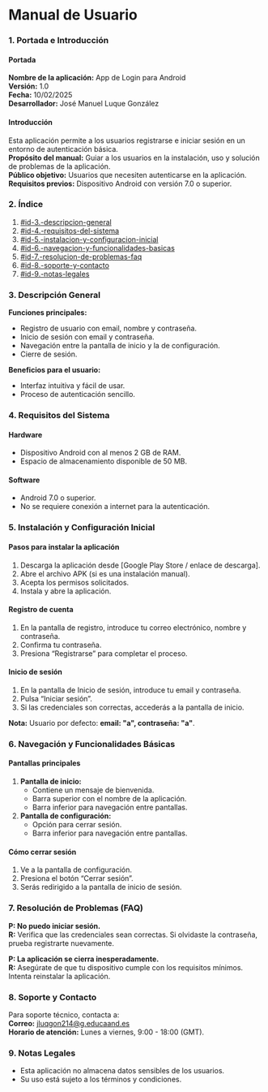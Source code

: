 # Manual de Usuario

### 1. Portada e Introducción

#### Portada

**Nombre de la aplicación:** App de Login para Android\
**Versión:** 1.0\
**Fecha:** 10/02/2025\
**Desarrollador:** José Manuel Luque González

#### Introducción

Esta aplicación permite a los usuarios registrarse e iniciar sesión en un entorno de autenticación básica.\
**Propósito del manual:** Guiar a los usuarios en la instalación, uso y solución de problemas de la aplicación.\
**Público objetivo:** Usuarios que necesiten autenticarse en la aplicación.\
**Requisitos previos:** Dispositivo Android con versión 7.0 o superior.

### 2. Índice

1. [#id-3.-descripcion-general](manual-de-usuario.md#id-3.-descripcion-general "mention")
2. [#id-4.-requisitos-del-sistema](manual-de-usuario.md#id-4.-requisitos-del-sistema "mention")
3. [#id-5.-instalacion-y-configuracion-inicial](manual-de-usuario.md#id-5.-instalacion-y-configuracion-inicial "mention")
4. [#id-6.-navegacion-y-funcionalidades-basicas](manual-de-usuario.md#id-6.-navegacion-y-funcionalidades-basicas "mention")
5. [#id-7.-resolucion-de-problemas-faq](manual-de-usuario.md#id-7.-resolucion-de-problemas-faq "mention")
6. [#id-8.-soporte-y-contacto](manual-de-usuario.md#id-8.-soporte-y-contacto "mention")
7. [#id-9.-notas-legales](manual-de-usuario.md#id-9.-notas-legales "mention")

### 3. Descripción General

**Funciones principales:**

* Registro de usuario con email, nombre y contraseña.
* Inicio de sesión con email y contraseña.
* Navegación entre la pantalla de inicio y la de configuración.
* Cierre de sesión.

**Beneficios para el usuario:**

* Interfaz intuitiva y fácil de usar.
* Proceso de autenticación sencillo.

### 4. Requisitos del Sistema

#### Hardware

* Dispositivo Android con al menos 2 GB de RAM.
* Espacio de almacenamiento disponible de 50 MB.

#### Software

* Android 7.0 o superior.
* No se requiere conexión a internet para la autenticación.

### 5. Instalación y Configuración Inicial

#### Pasos para instalar la aplicación

1. Descarga la aplicación desde \[Google Play Store / enlace de descarga].
2. Abre el archivo APK (si es una instalación manual).
3. Acepta los permisos solicitados.
4. Instala y abre la aplicación.

#### Registro de cuenta

1. En la pantalla de registro, introduce tu correo electrónico, nombre y contraseña.
2. Confirma tu contraseña.
3. Presiona “Registrarse” para completar el proceso.

#### Inicio de sesión

1. En la pantalla de Inicio de sesión, introduce tu email y contraseña.
2. Pulsa “Iniciar sesión”.
3. Si las credenciales son correctas, accederás a la pantalla de inicio.

**Nota:** Usuario por defecto: **email: "a", contraseña: "a"**.

### 6. Navegación y Funcionalidades Básicas

#### Pantallas principales

1. **Pantalla de inicio:**
   * Contiene un mensaje de bienvenida.
   * Barra superior con el nombre de la aplicación.
   * Barra inferior para navegación entre pantallas.
2. **Pantalla de configuración:**
   * Opción para cerrar sesión.
   * Barra inferior para navegación entre pantallas.

#### Cómo cerrar sesión

1. Ve a la pantalla de configuración.
2. Presiona el botón “Cerrar sesión”.
3. Serás redirigido a la pantalla de inicio de sesión.

### 7. Resolución de Problemas (FAQ)

**P: No puedo iniciar sesión.**\
**R:** Verifica que las credenciales sean correctas. Si olvidaste la contraseña, prueba registrarte nuevamente.

**P: La aplicación se cierra inesperadamente.**\
**R:** Asegúrate de que tu dispositivo cumple con los requisitos mínimos. Intenta reinstalar la aplicación.

### 8. Soporte y Contacto

Para soporte técnico, contacta a:\
**Correo:** [jluqgon214@g.educaand.es](mailto:jluqgon214@g.educaand.es)\
**Horario de atención:** Lunes a viernes, 9:00 - 18:00 (GMT).

### 9. Notas Legales

* Esta aplicación no almacena datos sensibles de los usuarios.
* Su uso está sujeto a los términos y condiciones.
